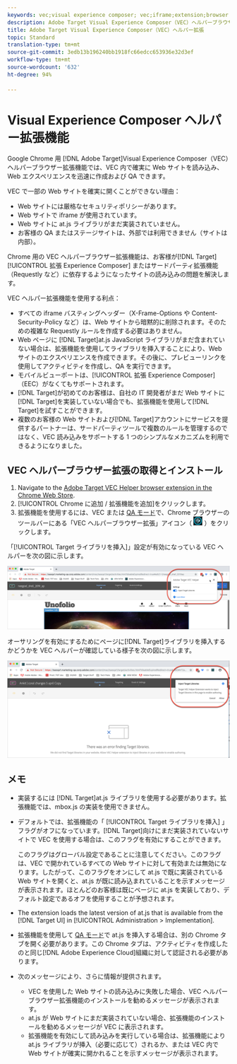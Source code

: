 ```yaml
---
keywords: vec;visual experience composer; vec;iframe;extension;browser
description: Adobe Target Visual Experience Composer（VEC）ヘルパーブラウザー拡張を使用して、VEC 内で確実に Web サイトを読み込み、エクスペリエンスを迅速に作成および QA する方法について説明します。
title: Adobe Target Visual Experience Composer（VEC）ヘルパー拡張
topic: Standard
translation-type: tm+mt
source-git-commit: 3edb13b196240bb1918fc66edcc653936e32d3ef
workflow-type: tm+mt
source-wordcount: '632'
ht-degree: 94%

---
```



# Visual Experience Composer ヘルパー拡張機能

Google Chrome 用 [!DNL Adobe Target]Visual Experience Composer（VEC）ヘルパーブラウザー拡張機能では、VEC 内で確実に Web サイトを読み込み、Web エクスペリエンスを迅速に作成および QA できます。

VEC で一部の Web サイトを確実に開くことができない理由：

* Web サイトには厳格なセキュリティポリシーがあります。
* Web サイトで iframe が使用されています。
* Web サイトに at.js ライブラリがまだ実装されていません。
* お客様の QA またはステージサイトは、外部では利用できません（サイトは内部）。

Chrome 用の VEC ヘルパーブラウザー拡張機能は、お客様が[!DNL Target][!UICONTROL 拡張 Experience Composer] またはサードパーティ拡張機能（Requestly など）に依存するようになったサイトの読み込みの問題を解決します。

VEC ヘルパー拡張機能を使用する利点：

* すべての iframe バスティングヘッダー（X-Frame-Options や Content-Security-Policy など）は、Web サイトから暗黙的に削除されます。そのための複雑な Requestly ルールを作成する必要はありません。
* Web ページに [!DNL Target]at.js JavaScript ライブラリがまだ含まれていない場合は、拡張機能を使用してライブラリを挿入することにより、Web サイトのエクスペリエンスを作成できます。その後に、プレビューリンクを使用してアクティビティを作成し、QA を実行できます。
* モバイルビューポートは、[!UICONTROL 拡張 Experience Composer] （EEC）がなくてもサポートされます。
* [!DNL Target]が初めてのお客様は、自社の IT 開発者がまだ Web サイトに[!DNL Target]を実装していない場合でも、拡張機能を使用して[!DNL Target]を試すことができます。
* 複数のお客様の Web サイトおよび[!DNL Target]アカウントにサービスを提供するパートナーは、サードパーティツールで複数のルールを管理するのではなく、VEC 読み込みをサポートする 1 つのシンプルなメカニズムを利用できるようになりました。

## VEC ヘルパーブラウザー拡張の取得とインストール

1. Navigate to the [Adobe Target VEC Helper browser extension in the Chrome Web Store](https://chrome.google.com/webstore/detail/adobe-target-vec-helper/ggjpideecfnbipkacplkhhaflkdjagak).
1. [!UICONTROL Chrome に追加 / 拡張機能を追加]をクリックします。
1. 拡張機能を使用するには、VEC または [QA モード](/help/c-activities/c-activity-qa/activity-qa.md)で、Chrome ブラウザーのツールバーにある「VEC ヘルパーブラウザー拡張」アイコン（ ![「VEC ヘルパー」アイコン](/help/c-experiences/c-visual-experience-composer/r-troubleshoot-composer/assets/vec-help-extension.png) ）をクリックします。

「[!UICONTROL Target ライブラリを挿入]」設定が有効になっている VEC ヘルパーを次の図に示します。

![VEC ヘルパー 1](/help/c-experiences/c-visual-experience-composer/r-troubleshoot-composer/assets/vec-help-extension-1.png)

オーサリングを有効にするためにページに[!DNL Target]ライブラリを挿入するかどうかを VEC ヘルパーが確認している様子を次の図に示します。

![VEC ヘルパー 2](/help/c-experiences/c-visual-experience-composer/r-troubleshoot-composer/assets/vec-helper.png)

## メモ

* 実装するには [!DNL Target]at.js ライブラリを使用する必要があります。拡張機能では、mbox.js の実装を使用できません。
* デフォルトでは、拡張機能の「 [!UICONTROL Target ライブラリを挿入] 」フラグがオフになっています。[!DNL Target]向けにまだ実装されていないサイトで VEC を使用する場合は、このフラグを有効にすることができます。

   このフラグはグローバル設定であることに注意してください。このフラグは、VEC で開かれているすべての Web サイトに対して有効または無効になります。したがって、このフラグをオンにして at.js で既に実装されている Web サイトを開くと、at.js が既に読み込まれていることを示すメッセージが表示されます。ほとんどのお客様は既にページに at.js を実装しており、デフォルト設定であるオフを使用することが予想されます。

* The extension loads the latest version of at.js that is available from the [!DNL Target UI] in [!UICONTROL Administration > Implementation].
* 拡張機能を使用して [QA モード](/help/c-activities/c-activity-qa/activity-qa.md)で at.js を挿入する場合は、別の Chrome タブを開く必要があります。この Chrome タブは、アクティビティを作成したのと同じ[!DNL Adobe Experience Cloud]組織に対して認証される必要があります。
* 次のメッセージにより、さらに情報が提供されます。

   * VEC を使用した Web サイトの読み込みに失敗した場合、VEC ヘルパーブラウザー拡張機能のインストールを勧めるメッセージが表示されます。
   * at.js が Web サイトにまだ実装されていない場合、拡張機能のインストールを勧めるメッセージが VEC に表示されます。
   * 拡張機能を有効にして読み込みを実行している場合は、拡張機能により at.js ライブラリが挿入（必要に応じて）されるか、または VEC 内で Web サイトが確実に開かれることを示すメッセージが表示されます。